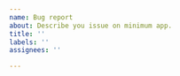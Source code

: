 ```yaml
---
name: Bug report
about: Describe you issue on minimum app.
title: ''
labels: ''
assignees: ''

---
```



